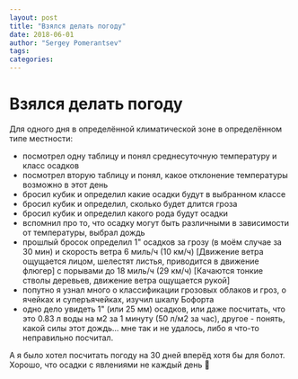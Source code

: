 ```yaml
---
layout: post
title: "Взялся делать погоду"
date: 2018-06-01
author: "Sergey Pomerantsev"
tags:
categories:
---
```


# Взялся делать погоду

Для одного дня в определённой климатической зоне в определённом типе местности:

- посмотрел одну таблицу и понял среднесуточную температуру и класс осадков
- посмотрел вторую таблицу и понял, какое отклонение температуры возможно в этот день
- бросил кубик и определил какие осадки будут в выбранном классе
- бросил кубик и определил, сколько будет длится гроза
- бросил кубик и определил какого рода будут осадки
- вспомнил про то, что осадку могут быть различными в зависимости от температуры, выбрал дождь
- прошлый бросок определил 1" осадков за грозу (в моём случае за 30 мин) и скорость ветра 6 миль/ч (10 км/ч) [Движение ветра ощущается лицом, шелестят листья, приводится в движение флюгер] с порывами до 18 миль/ч (29 км/ч) [Качаются тонкие стволы деревьев, движение ветра ощущается рукой]
- попутно я узнал много о классификации грозовых облаков и гроз, о ячейках и суперъячейках, изучил шкалу Бофорта
- одно дело увидеть 1" (или 25 мм) осадков, или даже посчитать, что это 0.83 л воды на м2 за 1 минуту (50 л/м2 за час), другое - понять, какой силы этот дождь... мне так и не удалось, либо я что-то неправильно посчитал.

А я было хотел посчитать погоду на 30 дней вперёд хотя бы для болот.
Хорошо, что осадки с явлениями не каждый день 🙈

